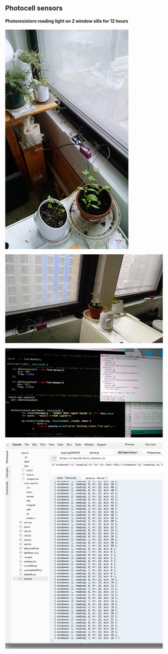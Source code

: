 <H2> Photocell sensors </H2>
<H4> Photoresistors reading light on 2 window sills for 12 hours </H4>

![](https://github.com/churc/data-structures/blob/master/homework10_churc/Photocell/Photocell1_1.jpg)


![](https://github.com/churc/data-structures/blob/master/homework10_churc/Photocell/Photocell1_2.jpg)


![](https://github.com/churc/data-structures/blob/master/homework10_churc/Photocell/PhotocellReadings.jpg)


![](https://github.com/churc/data-structures/blob/master/homework10_churc/Photocell/Screen%20Shot%202016-12-11%20at%203.31.20%20AM.png)

